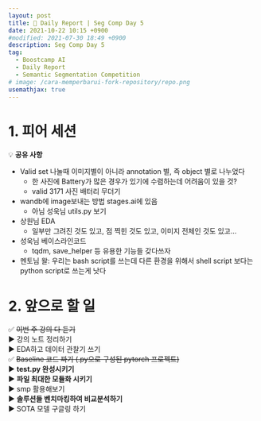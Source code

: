 ```yaml
---
layout: post
title: 📔 Daily Report | Seg Comp Day 5
date: 2021-10-22 10:15 +0900
#modified: 2021-07-30 18:49 +0900
description: Seg Comp Day 5
tag:
  - Boostcamp AI
  - Daily Report
  - Semantic Segmentation Competition
# image: /cara-memperbarui-fork-repository/repo.png
usemathjax: true
---
```


# 1. 피어 세션

💡 **공유 사항**

- Valid set 나눌때 이미지별이 아니라 annotation 별, 즉 object 별로 나누었다
    - 한 사진에 Battery가 많은 경우가 있기에 수렴하는데 어려움이 있을 것?
    - valid 3171 사진 배터리 무더기
- wandb에 image보내는 방법 stages.ai에 있음
    - 아님 성욱님 utils.py 보기
- 상원님 EDA
    - 일부만 그려진 것도 있고, 점 찍힌 것도 있고, 이미지 전체인 것도 있고...
- 성욱님 베이스라인코드
    - tqdm, save_helper 등 유용한 기능들 갖다쓰자
- 멘토님 왈: 우리는 bash script를 쓰는데 다른 환경을 위해서 shell script 보다는 python script로 쓰는게 낫다

# 2. 앞으로 할 일

✅ ~~이번 주 강의 다 듣기~~\
▶️ 강의 노트 정리하기\
▶️ EDA하고 데이터 관찰기 쓰기\
✅ ~~Baseline 코드 짜기 (.py으로 구성된 pytorch 프로젝트)~~\
▶️ **test.py 완성시키기**\
▶️ **파일 최대한 모듈화 시키기**\
▶️ smp 활용해보기\
▶️ **솔루션들 벤치마킹하여 비교분석하기**\
▶️ SOTA 모델 구글링 하기